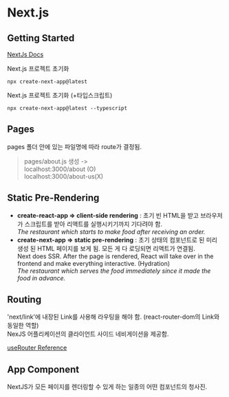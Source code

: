 # Next.js

## Getting Started

[NextJs Docs](https://nextjs.org/docs/getting-started)

Next.js 프로젝트 초기화

```
npx create-next-app@latest
```

Next.js 프로젝트 초기화 (+타입스크립트)

```
npx create-next-app@latest --typescript
```

## Pages

pages 폴더 안에 있는 파일명에 따라 route가 결정됨.

> pages/about.js 생성 ->  
> localhost:3000/about (O)  
> localhost:3000/about-us(X)

## Static Pre-Rendering

- **create-react-app => client-side rendering** : 초기 빈 HTML을 받고 브라우저가 스크립트를 받아 리액트를 실행시키기까지 기다려야 함.  
  _The restaurant which starts to make food after receiving an order._
- **create-next-app => static pre-rendering** : 초기 상태의 컴포넌트로 된 미리 생성 된 HTML 페이지를 보게 됨. 모든 게 다 로딩되면 리액트가 연결됨.  
  Next does SSR. After the page is rendered, React will take over in the frontend and make everything interactive. (Hydration)  
   _The restaurant which serves the food immediately since it made the food in advance._

## Routing

'next/link'에 내장된 Link를 사용해 라우팅을 해야 함. (react-router-dom의 Link와 동일한 역할)  
NexJS 어플리케이션의 클라이언트 사이드 네비게이션을 제공함.

[useRouter Reference](https://nextjs.org/docs/api-reference/next/router)

## App Component

NextJS가 모든 페이지를 렌더링할 수 있게 하는 일종의 어떤 컴포넌트의 청사진.
